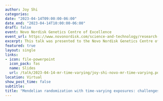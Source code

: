 ```yaml
---
author: Joy Shi
categories:
date: "2023-04-14T09:00:00-06:00"
date_end: "2023-04-14T10:00:00-06:00"
draft: false
event: Novo Nordisk Genetics Centre of Excellence
event_url: https://www.novonordisk.com/science-and-technology/research-and-technology-centres/oxford-research-centre.html
excerpt: This talk was presented to the Novo Nordisk Genetics Centre of Excellence.
featured: true
layout: single
links:
- icon: file-powerpoint
  icon_pack: fas
  name: Slides
  url: /talk/2023-04-14-mr-time-varying/joy-shi-novo-mr-time-varying.pdf
location: Virtual
show_post_time: false
subtitle: 
title: "Mendelian randomization with time-varying exposures: challenges in timing, estimation and interpretation"
---
```

